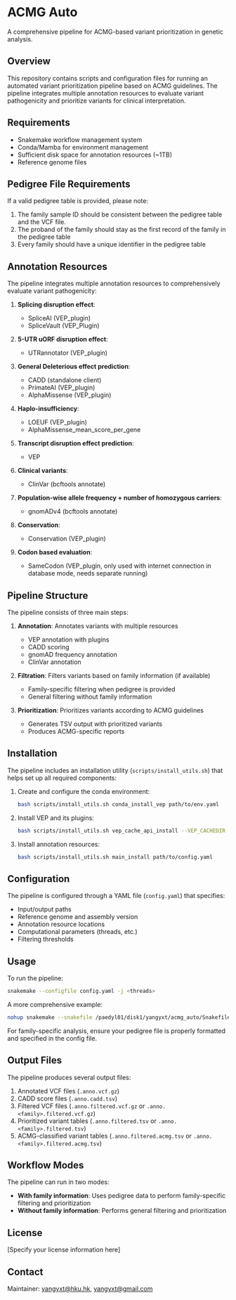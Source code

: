 # ACMG Auto

A comprehensive pipeline for ACMG-based variant prioritization in genetic analysis.

## Overview

This repository contains scripts and configuration files for running an automated variant prioritization pipeline based on ACMG guidelines. The pipeline integrates multiple annotation resources to evaluate variant pathogenicity and prioritize variants for clinical interpretation.

## Requirements

- Snakemake workflow management system
- Conda/Mamba for environment management
- Sufficient disk space for annotation resources (~1TB)
- Reference genome files

## Pedigree File Requirements

If a valid pedigree table is provided, please note:
1. The family sample ID should be consistent between the pedigree table and the VCF file.
2. The proband of the family should stay as the first record of the family in the pedigree table
3. Every family should have a unique identifier in the pedigree table

## Annotation Resources

The pipeline integrates multiple annotation resources to comprehensively evaluate variant pathogenicity:

1. **Splicing disruption effect**: 
   - SpliceAI (VEP_plugin)
   - SpliceVault (VEP_Plugin)

2. **5-UTR uORF disruption effect**: 
   - UTRannotator (VEP_plugin)

3. **General Deleterious effect prediction**: 
   - CADD (standalone client)
   - PrimateAI (VEP_plugin)
   - AlphaMissense (VEP_plugin)

4. **Haplo-insufficiency**: 
   - LOEUF (VEP_plugin)
   - AlphaMissense_mean_score_per_gene

5. **Transcript disruption effect prediction**: 
   - VEP

6. **Clinical variants**: 
   - ClinVar (bcftools annotate)

7. **Population-wise allele frequency + number of homozygous carriers**: 
   - gnomADv4 (bcftools annotate)

8. **Conservation**: 
   - Conservation (VEP_plugin)

9. **Codon based evaluation**: 
   - SameCodon (VEP_plugin, only used with internet connection in database mode, needs separate running)

## Pipeline Structure

The pipeline consists of three main steps:

1. **Annotation**: Annotates variants with multiple resources
   - VEP annotation with plugins
   - CADD scoring
   - gnomAD frequency annotation
   - ClinVar annotation

2. **Filtration**: Filters variants based on family information (if available)
   - Family-specific filtering when pedigree is provided
   - General filtering without family information

3. **Prioritization**: Prioritizes variants according to ACMG guidelines
   - Generates TSV output with prioritized variants
   - Produces ACMG-specific reports

## Installation

The pipeline includes an installation utility (`scripts/install_utils.sh`) that helps set up all required components:

1. Create and configure the conda environment:
   ```bash
   bash scripts/install_utils.sh conda_install_vep path/to/env.yaml
   ```

2. Install VEP and its plugins:
   ```bash
   bash scripts/install_utils.sh vep_cache_api_install --VEP_CACHEDIR /path/to/cache --VEP_ASSEMBLY GRCh37/GRCh38
   ```

3. Install annotation resources:
   ```bash
   bash scripts/install_utils.sh main_install path/to/config.yaml
   ```

## Configuration

The pipeline is configured through a YAML file (`config.yaml`) that specifies:

- Input/output paths
- Reference genome and assembly version
- Annotation resource locations
- Computational parameters (threads, etc.)
- Filtering thresholds

## Usage

To run the pipeline:

```bash
snakemake --configfile config.yaml -j <threads>
```

A more comprehensive example:

```bash
nohup snakemake --snakefile /paedyl01/disk1/yangyxt/acmg_auto/Snakefile --cores 50 --configfile /paedyl01/disk1/yangyxt/test_acmg_auto/test_clinvar/config_clinvar.hg38.yaml --printshellcmds --verbose > /paedyl01/disk1/yangyxt/test_acmg_auto/test_clinvar/clinvar_2star_snakemake_pipeline.hg38.log 2>&1 &
```

For family-specific analysis, ensure your pedigree file is properly formatted and specified in the config file.

## Output Files

The pipeline produces several output files:

1. Annotated VCF files (`.anno.vcf.gz`)
2. CADD score files (`.anno.cadd.tsv`)
3. Filtered VCF files (`.anno.filtered.vcf.gz` or `.anno.<family>.filtered.vcf.gz`)
4. Prioritized variant tables (`.anno.filtered.tsv` or `.anno.<family>.filtered.tsv`)
5. ACMG-classified variant tables (`.anno.filtered.acmg.tsv` or `.anno.<family>.filtered.acmg.tsv`)

## Workflow Modes

The pipeline can run in two modes:

- **With family information**: Uses pedigree data to perform family-specific filtering and prioritization
- **Without family information**: Performs general filtering and prioritization

## License

[Specify your license information here]

## Contact

Maintainer: yangyxt@hku.hk, yangyxt@gmail.com
